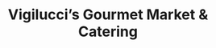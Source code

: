 ---
title: "Vigilucci’s Gourmet Market & Catering"
url: /carlsbad/vigiluccis-gourmet-market-und-catering/
shop: Feinkost
---
